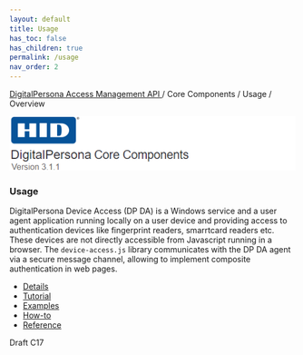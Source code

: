 ```yaml
---
layout: default
title: Usage
has_toc: false
has_children: true
permalink: /usage  
nav_order: 2
---
```

[DigitalPersona Access Management API ](https://lenhodgeman.github.io/digitalpersona-access-management-api/)/ Core Components / Usage / Overview  

![](/docs/assets/HID-DPAM-Core.png) 
### Usage

DigitalPersona Device Access (DP DA) is a Windows service and a user agent application running
locally on a user device and providing access to authentication devices like fingerprint readers,
smarrtcard readers etc. These devices are not directly accessible from Javascript running in a browser.
The `device-access.js` library communicates with the DP DA agent via a secure message channel,
allowing to implement composite authentication in web pages.

* [Details](details.md)
* [Tutorial](tutorial.md)
* [Examples](examples.md)
* [How-to](how-to.md)
* [Reference](reference.md)

Draft C17
